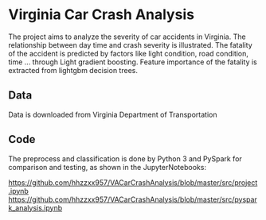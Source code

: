# Virginia Car Crash Analysis
The project aims to analyze the severity of car accidents in Virginia. The relationship between day time and crash severity is illustrated. The fatality of the accident is predicted by factors like light condition, road condition, time ... through Light gradient boosting. Feature importance of the fatality is extracted from lightgbm decision trees.

## Data
Data is downloaded from Virginia Department of Transportation

## Code
The preprocess and classification is done by Python 3 and PySpark for comparison and testing, as shown in the JupyterNotebooks:

https://github.com/hhzzxx957/VACarCrashAnalysis/blob/master/src/project.ipynb
https://github.com/hhzzxx957/VACarCrashAnalysis/blob/master/src/pyspark_analysis.ipynb
